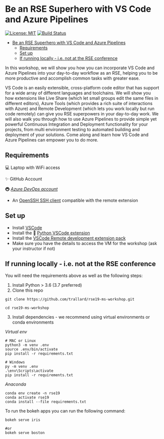 # Be an RSE Superhero with VS Code and Azure Pipelines

[![License: MIT](https://img.shields.io/badge/License-MIT-purple.svg)](https://opensource.org/licenses/MIT)
[![Build Status](https://dev.azure.com/trallard/rse19-demo/_apis/build/status/trallard.rse19-ms-workshop?branchName=master)](https://dev.azure.com/trallard/rse19-demo/_build/latest?definitionId=6&branchName=master)

- [Be an RSE Superhero with VS Code and Azure Pipelines](#be-an-rse-superhero-with-vs-code-and-azure-pipelines)
  - [Requirements](#requirements)
  - [Set up](#set-up)
  - [If running locally - i.e. not at the RSE conference](#if-running-locally---ie-not-at-the-rse-conference)

In this workshop, we will show you how you can incorporate VS Code and Azure
Pipelines into your day-to-day workflow as an RSE, helping you to be more
productive and accomplish common tasks with greater ease. 

VS Code is an
easily extensible, cross-platform code editor that has support for a
wide array of different languages and toolchains. We will show you how
extensions like Live Share (which let small groups edit the same files in
different editors), Azure Tools (which provides a rich suite of interactions
with Azure) and Remote Development (which lets you work locally
but run code remotely) can give you RSE superpowers in your day-to-day
work. We will also walk you through how to use Azure Pipelines to provide
simple yet powerful Continuous Integration and Deployment functionality
for your projects, from  multi environment testing to automated building and
deployment of your solutions. Come along and learn how VS Code and Azure
Pipelines can empower you to do more.


## Requirements

💻 Laptop with WiFi access

✨ GitHub Account

🚇 _[Azure DevOps account](https://azure.microsoft.com/services/devops/?WT.mc_id=rse19-github-taallard)_

- An [OpenSSH SSH client](https://code.visualstudio.com/docs/remote/troubleshooting?WT.mc_id=rse19-github-taallard#_installing-a-supported-ssh-client) compatible with the remote extension

## Set up 

- Install [VSCode](https://code.visualstudio.com//?wt.mc_id=rse19-github-taallard)
- Install the 🐍 [Python VSCode extension](https://marketplace.visualstudio.com/items?itemName=ms-python.python&WT.mc_id=rse19-github-taallard`)
- Install the [VSCode Remote development extension pack](https://marketplace.visualstudio.com/items?itemName=ms-vscode-remote.vscode-remote-extensionpack&WT.mc_id=rse19-github-taallard) 
- Make sure you have the details to access the VM for the workshop (ask your instructor if not)

## If running locally - i.e. not at the RSE conference
You will need the requirements above as well as the following steps:

1. Install Python > 3.6 (3.7 preferred)
2. Clone this repo 
```
git clone https://github.com/trallard/rse19-ms-workshop.git

cd rse19-ms-workshop
```
3. Install dependencies - we recommend using virtual environments or conda environments

_Virtual env_
```
# MAC or Linux 
python3 -m venv .env
source .env/bin/activate
pip install -r requirements.txt
```

```
# Windows
py -m venv .env
.\env\Scripts\activate
pip install -r requirements.txt
```

_Anaconda_
```
conda env create -n rse19
conda activate rse19
conda install --file requirements.txt
```

To run the bokeh apps you can run the following command:

```
bokeh serve iris

#or
bokeh serve boston
```